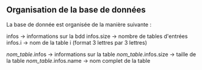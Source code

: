 ## Organisation de la base de données
La base de donnée est organisée de la manière suivante :

infos -> informations sur la bdd
infos.size -> nombre de tables d'entrées
infos.i -> nom de la table i (format 3 lettres par 3 lettres)

*nom_table*.infos -> informations sur la table
*nom_table*.infos.size -> taille de la table
*nom_table*.infos.name -> nom complet de la table